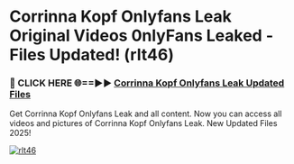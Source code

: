 # Corrinna Kopf Onlyfans Leak Original Videos 0nlyFans Leaked - Files Updated! (rlt46)

<h3>🔴 CLICK HERE 🌐==►► <a href="https://tinyurl.com/brd5kh86" rel="nofollow">Corrinna Kopf Onlyfans Leak Updated Files</a></h3>

Get Corrinna Kopf Onlyfans Leak and all content. Now you can access all videos and pictures of Corrinna Kopf Onlyfans Leak. New Updated Files 2025!

[![rlt46](https://i.imgur.com/K7sEzmb.gif)](https://tinyurl.com/brd5kh86)
